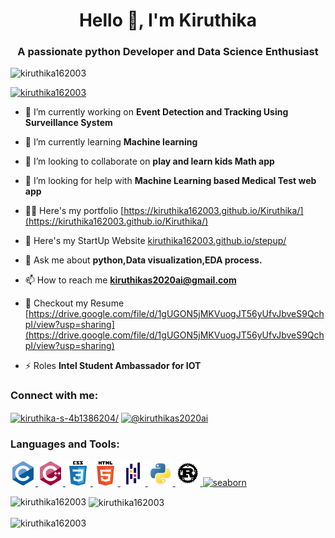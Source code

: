 <h1 align="center">Hello 👋, I'm Kiruthika</h1>
<h3 align="center">A passionate python Developer and Data Science Enthusiast</h3>

<p align="left"> <img src="https://komarev.com/ghpvc/?username=kiruthika162003&label=Profile%20views&color=0e75b6&style=flat" alt="kiruthika162003" /> </p>

<p align="left"> <a href="https://github.com/ryo-ma/github-profile-trophy"><img src="https://github-profile-trophy.vercel.app/?username=kiruthika162003" alt="kiruthika162003" /></a> </p>

- 🔭 I’m currently working on **Event Detection and Tracking Using Surveillance System**

- 🌱 I’m currently learning **Machine learning**

- 👯 I’m looking to collaborate on **play and learn kids Math app**

- 🤝 I’m looking for help with **Machine Learning based Medical Test web app**

- 👨‍💻 Here's my portfolio [https://kiruthika162003.github.io/Kiruthika/](https://kiruthika162003.github.io/Kiruthika/)

- 📝 Here's my StartUp Website [kiruthika162003.github.io/stepup/](kiruthika162003.github.io/stepup/)

- 💬 Ask me about **python,Data visualization,EDA process.**

- 📫 How to reach me **kiruthikas2020ai@gmail.com**

- 📄 Checkout my Resume [https://drive.google.com/file/d/1gUGON5jMKVuogJT56yUfvJbveS9QchpI/view?usp=sharing](https://drive.google.com/file/d/1gUGON5jMKVuogJT56yUfvJbveS9QchpI/view?usp=sharing)

- ⚡ Roles **Intel Student Ambassador for IOT**

<h3 align="left">Connect with me:</h3>
<p align="left">
<a href="https://linkedin.com/in/kiruthika-s-4b1386204/" target="blank"><img align="center" src="https://raw.githubusercontent.com/rahuldkjain/github-profile-readme-generator/master/src/images/icons/Social/linked-in-alt.svg" alt="kiruthika-s-4b1386204/" height="30" width="40" /></a>
<a href="https://www.hackerrank.com/@kiruthikas2020ai" target="blank"><img align="center" src="https://raw.githubusercontent.com/rahuldkjain/github-profile-readme-generator/master/src/images/icons/Social/hackerrank.svg" alt="@kiruthikas2020ai" height="30" width="40" /></a>
</p>

<h3 align="left">Languages and Tools:</h3>
<p align="left"> <a href="https://www.cprogramming.com/" target="_blank" rel="noreferrer"> <img src="https://raw.githubusercontent.com/devicons/devicon/master/icons/c/c-original.svg" alt="c" width="40" height="40"/> </a> <a href="https://www.w3schools.com/cpp/" target="_blank" rel="noreferrer"> <img src="https://raw.githubusercontent.com/devicons/devicon/master/icons/cplusplus/cplusplus-original.svg" alt="cplusplus" width="40" height="40"/> </a> <a href="https://www.w3schools.com/css/" target="_blank" rel="noreferrer"> <img src="https://raw.githubusercontent.com/devicons/devicon/master/icons/css3/css3-original-wordmark.svg" alt="css3" width="40" height="40"/> </a> <a href="https://www.w3.org/html/" target="_blank" rel="noreferrer"> <img src="https://raw.githubusercontent.com/devicons/devicon/master/icons/html5/html5-original-wordmark.svg" alt="html5" width="40" height="40"/> </a> <a href="https://pandas.pydata.org/" target="_blank" rel="noreferrer"> <img src="https://raw.githubusercontent.com/devicons/devicon/2ae2a900d2f041da66e950e4d48052658d850630/icons/pandas/pandas-original.svg" alt="pandas" width="40" height="40"/> </a> <a href="https://www.python.org" target="_blank" rel="noreferrer"> <img src="https://raw.githubusercontent.com/devicons/devicon/master/icons/python/python-original.svg" alt="python" width="40" height="40"/> </a> <a href="https://www.rust-lang.org" target="_blank" rel="noreferrer"> <img src="https://raw.githubusercontent.com/devicons/devicon/master/icons/rust/rust-plain.svg" alt="rust" width="40" height="40"/> </a> <a href="https://seaborn.pydata.org/" target="_blank" rel="noreferrer"> <img src="https://seaborn.pydata.org/_images/logo-mark-lightbg.svg" alt="seaborn" width="40" height="40"/> </a> </p>

<p><img align="left" src="https://github-readme-stats.vercel.app/api/top-langs?username=kiruthika162003&show_icons=true&locale=en&layout=compact" alt="kiruthika162003" /></p>

<p>&nbsp;<img align="center" src="https://github-readme-stats.vercel.app/api?username=kiruthika162003&show_icons=true&locale=en" alt="kiruthika162003" /></p>

<p><img align="center" src="https://github-readme-streak-stats.herokuapp.com/?user=kiruthika162003&" alt="kiruthika162003" /></p>
